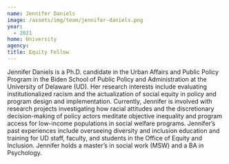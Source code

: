 ```yaml
---
name: Jennifer Daniels
image: /assets/img/team/jennifer-daniels.png
year:
  - 2021
home: University
agency:
title: Equity Fellow
---
```

Jennifer Daniels is a Ph.D. candidate in the Urban Affairs and Public Policy Program in the Biden School of Public Policy and Administration at the University of Delaware (UD). Her research interests include evaluating institutionalized racism and the actualization of social equity in policy and program design and implementation.  Currently, Jennifer is involved with research projects investigating how racial attitudes and the discretionary decision-making of policy actors meditate objective inequality and program access for low-income populations in social welfare programs. Jennifer’s past experiences include overseeing diversity and inclusion education and training for UD staff, faculty, and students in the Office of Equity and Inclusion. Jennifer holds a master’s in social work (MSW) and a BA in Psychology.  
